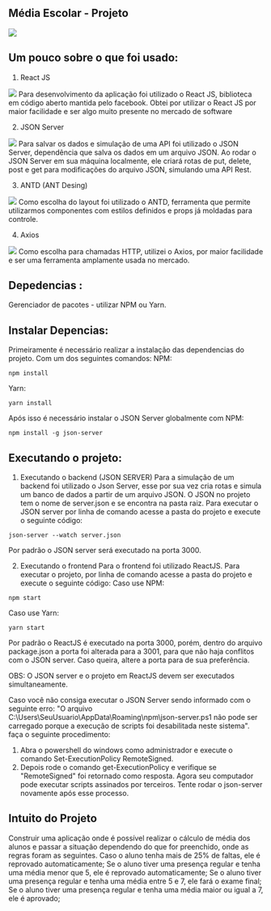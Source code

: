 ## Média Escolar - Projeto
<img src="https://static.escolakids.uol.com.br/2020/08/licoes-importantes-escola.jpg" />

## Um pouco sobre o que foi usado:

1. React JS
<img src="https://upload.wikimedia.org/wikipedia/commons/thumb/a/a7/React-icon.svg/1200px-React-icon.svg.png" />
Para desenvolvimento da aplicação foi utilizado o React JS, biblioteca em código aberto mantida pelo facebook.
Obtei por utilizar o React JS por maior facilidade e ser algo muito presente no mercado de software

2. JSON Server
<img src="https://cms-assets.tutsplus.com/uploads/users/34/posts/27871/preview_image/json.jpg" />
Para salvar os dados e simulação de uma API foi utilizado o JSON Server, dependência que salva os dados em um arquivo JSON.
Ao rodar o JSON Server em sua máquina localmente, ele criará rotas de put, delete, post e get para modificações do arquivo JSON, simulando uma API Rest.

3. ANTD (ANT Desing)
<img src="https://gw.alipayobjects.com/zos/rmsportal/KDpgvguMpGfqaHPjicRK.svg" />
Como escolha do layout foi utilizado o ANTD, ferramenta que permite utilizarmos componentes com estilos definidos e props já moldadas para controle.

4. Axios
<img src="https://user-images.githubusercontent.com/8939680/57233884-20344080-6fe5-11e9-8df3-0df1282e1574.png" />
Como escolha para chamadas HTTP, utilizei o Axios, por maior facilidade e ser uma ferramenta amplamente usada no mercado.

## Depedencias :
  Gerenciador de pacotes - utilizar NPM ou Yarn.
    
## Instalar Depencias:
  Primeiramente é necessário realizar a instalação das dependencias do projeto.
  Com um dos seguintes comandos:
  NPM:
  ```
  npm install
  ```
  Yarn:
  ```
  yarn install
  ```
  Após isso é necessário instalar o JSON Server globalmente com NPM:
  ```
  npm install -g json-server
  ```

  
## Executando o projeto:
  
1. Executando o backend (JSON SERVER)
Para a simulação de um backend foi utilizado o Json Server, esse por sua vez cria rotas e simula um banco de dados a partir de um arquivo JSON. 
O JSON no projeto tem o nome de server.json e se encontra na pasta raiz.
Para executar o JSON server por linha de comando acesse a pasta do projeto e execute o seguinte código:
```
json-server --watch server.json
```
Por padrão o JSON server será executado na porta 3000.

2. Executando o frontend
Para o frontend foi utilizado ReactJS.
Para executar o projeto, por linha de comando acesse a pasta do projeto e execute o seguinte código:
Caso use NPM:
```
npm start
```
Caso use Yarn:
```
yarn start
```
Por padrão o ReactJS é executado na porta 3000, porém, dentro do arquivo package.json a porta foi alterada para a 3001, para que não haja conflitos com o JSON server. Caso queira, altere a porta para de sua preferência. 

OBS: O JSON server e o projeto em ReactJS devem ser executados simultaneamente.

Caso você não consiga executar o JSON Server sendo informado com o seguinte erro: "O arquivo C:\Users\SeuUsuario\AppData\Roaming\npm\json-server.ps1 não pode ser carregado porque a execução de scripts foi desabilitada neste sistema". faça o seguinte procedimento:
1. Abra o powershell do windows como administrador e execute o comando Set-ExecutionPolicy RemoteSigned.
2. Depois rode o comando get-ExecutionPolicy e verifique se "RemoteSigned" foi retornado como resposta. Agora seu computador pode executar scripts assinados por terceiros. Tente rodar o json-server novamente após esse processo.

## Intuito do Projeto
Construir uma aplicação onde é possível realizar o cálculo de média dos alunos e passar a situação dependendo do que for preenchido, onde as regras foram as seguintes.
Caso o aluno tenha mais de 25% de faltas, ele é reprovado automaticamente;
Se o aluno tiver uma presença regular e tenha uma média menor que 5, ele é reprovado automaticamente;
Se o aluno tiver uma presença regular e tenha uma média entre 5 e 7, ele fará o exame final;
Se o aluno tiver uma presença regular e tenha uma média maior ou igual a 7, ele é aprovado; 
